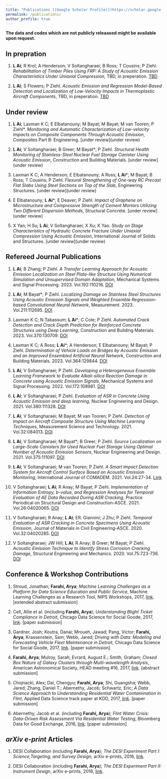 ```yaml
---
title: "Publications [(Google Scholar Profile)](https://scholar.google.com/citations?user=5v-mgPgAAAAJ&hl=en)"
permalink: /publications/
author_profile: true
---
```


**The data and codes which are not publicly releaased might be available upon request.**


In prepration
------

1. **L Ai**; R Krol; A Henderson; V Soltangharaei; B Ross; T Cousins; P Ziehl. *Rehabilitation of Timber Piles Using FRP: A Study of Acoustic Emission Characteristics Under Uniaxial Compression*, TBD, in preperation. [TBD](TBD)

1. **L Ai**; S Flowers; P Ziehl. *Acoustic Emission and Regression Model-Based Detection and Localization of Low-Velocity Impacts in Thermoplastic Aircraft Components*, TBD, in preperation. [TBD](TBD)

Under review
------

1. **L Ai**; Laxman K C; E Elbatanouny; M Bayat; M Bayat; M van Tooren; P Ziehl*. *Monitoring and Automatic Characterization of Low-velocity Impacts on Composite Components Through Acoustic Emission*, Composites Part B: Engineering. [under review](under review)

1. **L Ai**; V Soltangharaei; B Greer; M Bayat*; P Ziehl. *Structural Health Monitoring of Stainless-Steel Nuclear Fuel Storage Canister Using Acoustic Emission*, Construction and Building Materials. [under review](under review)

1. Laxman K C; A Henderson; E Elbatanouny; A Ross; **L Ai***; M Bayat; B Ross; T Cousins; P Ziehl. *Flexural Strengthening of One-way RC Precast Flat Slabs Using Steel Sections on Top of the Slab*, Engineering Structures. [under review](under review)

1. E Elbatanouny; **L Ai***; E Deaver; P Ziehl. *Impact of Graphene on Microstructure and Compressive Strength of Cement Mortars Utilizing Two Different Dispersion Methods*, Structural Concrete. [under review](under review)

1. X Yan; H Su; **L Ai**; V Soltangharaei; X Xu; K Yao. *Study on Stage Characteristics of Hydraulic Concrete Fracture Under Uniaxial Compression Using Acoustic Emission*, International Journal of Solids and Structures. [under review](under review)

Refereed Journal Publications 
------

1. **L Ai**; B Zhang; P Ziehl. *A Transfer Learning Approach for Acoustic Emission Localization on Steel Plate-like Structure Using Numerical Simulation and Unsupervised Domain Adaptation*, Mechanical Systems and Signal Processing. 2023. Vol.192:110216. [DOI](https://doi.org/10.1016/j.ymssp.2023.110216) 

1. **L Ai**; M Bayat*; P Ziehl. *Localizing Damage on Stainless Steel Structures Using Acoustic Emission Signals and Weighted Ensemble Regression-based Convolutional Neural Network*, Measurement. 2023. Vol.211:112695. [DOI](TBD) 

1. Laxman K C; N Tabassum; **L Ai***; C Cole; P Ziehl. *Automated Crack Detection and Crack Depth Prediction for Reinforced Concrete Structures using Deep Learning*, Construction and Building Materials. 2023. Vol.370:130709. [DOI](https://doi.org/10.1016/j.conbuildmat.2023.130709) 

1. Laxman K C; A Ross; **L Ai***; A Henderson; E Elbatanouny; M Bayat; P Ziehl. *Determination of Vehicle Loads on Bridges by Acoustic Emission and an Improved Ensembled Artificial Neural Network*, Construction and Building Materials. 2023. Vol.364:129844. [DOI](https://doi.org/10.1016/j.conbuildmat.2022.129844) 

1. **L Ai**; V Soltangharaei; P Ziehl. *Developing a Heterogeneous Ensemble Learning Framework to Evaluate Alkali-silica Reaction Damage in Concrete using Acoustic Emission Signals*, Mechanical Systems and Signal Processing. 2022. Vol.172:108981. [DOI](https://doi.org/10.1016/j.ymssp.2022.108981) 

1. **L Ai**; V Soltangharaei; P Ziehl. *Evaluation of ASR in Concrete Using Acoustic Emission and deep learning*, Nuclear Engineering and Design. 2021. Vol.380:111328. [DOI](https://doi.org/10.1016/j.nucengdes.2021.111328)

1. **L Ai**; V Soltangharaei; M Bayat; M van Tooren; P Ziehl. *Detection of Impact on Aircraft Composite Structure Using Machine Learning Techniques*, Measurement Science and Technology. 2021. Vol.32:084013. [DOI](https://doi.org/10.1088/1361-6501/abe790)

1. **L Ai**; V Soltangharaei; M Bayat*; B Greer; P Ziehl. *Source Localization on Large-Scale Canisters for Used Nuclear Fuel Storage Using Optimal Number of Acoustic Emission Sensors*, Nuclear Engineering and Design. 2021. Vol.375:111097. [DOI](https://doi.org/10.1016/j.nucengdes.2021.111097)

1. **L Ai**; V Soltangharaei; M van Tooren; P Ziehl. *A Smart Impact Detection System for Aircraft Control Surface Based on Acoustic Emission Monitoring*, International Journal of COMADEM. 2021. Vol.24:27-34. [Link](https://www.apscience.org/comadem/index.php/comadem/article/view/278)

1. V Soltangharaei; **L Ai**; R Anay; M Bayat; P Ziehl. *Implementation of Information Entropy, b-value, and Regression Analyses for Temporal Evaluation of AE Data Recorded During ASR Cracking*, Practice Periodical on Structural Design and Construction-ASCE. 2021. Vol.26:04020065. [DOI](https://doi.org/10.1061/(ASCE)SC.1943-5576.0000550)

1. V Soltangharaei; R Anay; **L Ai**; ER. Giannini; J Zhu; P Ziehl. *Temporal Evaluation of ASR Cracking in Concrete Specimens Using Acoustic Emission*, Journal of Materials in Civil Engineering-ASCE. 2020. Vol.32:04020285. [DOI](https://doi.org/10.1061/(ASCE)MT.1943-5533.0003353)

1. V Soltangharaei; JW Hill; **L Ai**; R Anay; B Greer; M Bayat; P Ziehl. *Acoustic Emission Technique to Identify Stress Corrosion Cracking Damage*, Structural Engineering and Mechanics. 2020. Vol.75:723-736. [DOI](https://doi.org/10.12989/sem.2020.75.6.723)

Conference & Workshop Contributions
------

1. Stroud, Jonathan; **Farahi, Arya**; *Machine Learning Challenges as a Platform for Data Science Education and Public Service*, Machine Learning Challenges as a Research Tool, NIPS Workshops, 2017, [link](https://docs.google.com/viewer?a=v&pid=sites&srcid=Y2hhbGVhcm4ub3JnfHdvcmtzaG9wfGd4OjIxYjg4YzQzYWVlNzBkNjc). [extended abstract submission]

1. Cell, Allie et al. (including **Farahi, Arya**); *Understanding Blight Ticket Compliance in Detroit*, Chicago Data Science for Social Goode, 2017, [link](https://dssg.uchicago.edu/wp-content/uploads/2017/09/cell.pdf). [paper submission]

1. Gardner, Josh; Koutra, Danai; Mroueh, Jawad; Pang, Victor; **Farahi, Arya**; Krassenstein, Sam; Webb, Jared; *Driving with Data: Modeling and Forecasting Vehicle Fleet Maintenance in Detroit*, Chicago Data Science for Social Goode, 2017, [link](https://dssg.uchicago.edu/wp-content/uploads/2017/09/webb-min.pdf). [paper submission]

1. **Farahi, Arya**; Mulroy, Sarah; Evrard, August E.; Smith, Graham; *Closed Box Nature of Galaxy Clusters through Multi-wavelength Analysis*, American Astronomical Society, HEAD meeting #16, 2017, [link](http://adsabs.harvard.edu/abs/2017HEAD...1610512F). [abstract submission]

1. Chojnacki, Alex; Dai, Chengyu; **Farahi, Arya**; Shi, Guangsha; Webb, Jared; Zhang, Daniel T.; Abernethy, Jacob; Schwartz, Eric; *A Data Science Approach to Understanding Residential Water Contamination in Flint*, Applied Data Science track paper at KDD, 2017, [link](http://www.kdd.org/kdd2017/papers/view/a-data-science-approach-to-understanding-residential-water-contamination-in). [paper submission]  

1. Abernethy, Jacob et al. (including **Farahi, Arya**); *Flint Water Crisis: Data-Driven Risk Assessment Via Residential Water Testing*, Bloomberg Data for Good Exchange, 2016, [link](https://arxiv.org/abs/1610.00580). [paper submission]



*arXiv e-print* Articles 
------

1. DESI Collaboration (including **Farahi, Arya**); *The DESI Experiment Part I: Science,Targeting, and Survey Design*, arXiv e-prints, 2016, [link](http://adsabs.harvard.edu/abs/2016arXiv161100036D). 


1. DESI Collaboration (including **Farahi, Arya**); *The DESI Experiment Part II: Instrument Design*, arXiv e-prints, 2016, [link](http://adsabs.harvard.edu/abs/2016arXiv161100037D).


